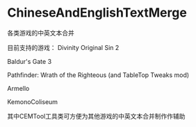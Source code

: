 # ChineseAndEnglishTextMerge
各类游戏的中英文本合并

目前支持的游戏：
Divinity Original Sin 2

Baldur's Gate 3

Pathfinder: Wrath of the Righteous (and TableTop Tweaks mod)

Armello

KemonoColiseum

其中CEMTool工具类可方便为其他游戏的中英文本合并制作作辅助

